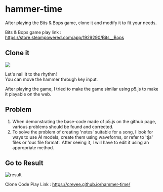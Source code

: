# hammer-time
After playing the Bits &amp; Bops game, clone it and modify it to fit your needs.  

Bits &amp; Bops game play link : https://store.steampowered.com/app/1929290/Bits__Bops

## Clone it
<img src="https://img.shields.io/badge/p5.js-ED225D?style=for-the-badge&logo=p5dotjs&logoColor=white">

Let's nail it to the rhythm!   
You can move the hammer through key input.   

After playing the game, I tried to make the game similar using p5.js to make it playable on the web.

## Problem
1. When demonstrating the base-code made of p5.js on the github page, various problems should be found and corrected.
2. To solve the problem of creating 'notes' suitable for a song, I look for ways to use AI models, create them using waveforms, or refer to 'tja' files or 'ous file format'. After seeing it, I will have to edit it using an appropriate method.

## Go to Result

![result](https://github.com/crevee/hammer-time/assets/64821752/c6ca8a5a-1743-4f53-a834-0ff1b7d0f6f4)


Clone Code Play Link : https://crevee.github.io/hammer-time/
